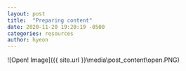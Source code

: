 ```yaml
---
layout: post
title:  "Preparing content"
date: 2020-11-20 19:20:19 -0500
categories: resources
author: hyeon
---
```

![Open! Image]({{ site.url }}\media\post_content\open.PNG)

